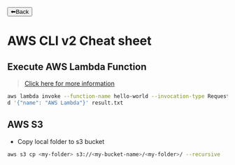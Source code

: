 <a href="../README.md">
<button>⬅Back</button>
</a>

# AWS CLI v2 Cheat sheet

## Execute AWS Lambda Function

> [Click here for more information](https://awscli.amazonaws.com/v2/documentation/api/latest/reference/lambda/invoke.html)
```bash
aws lambda invoke --function-name hello-world --invocation-type RequestResponse --log-type Tail --cli-binary-format raw-in-base64-out --region us-east-1 --payloa
d '{"name": "AWS Lambda"}' result.txt
```

## AWS S3
- Copy local folder to s3 bucket
```bash
aws s3 cp <my-folder> s3://<my-bucket-name>/<my-folder>/ --recursive
```